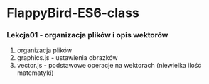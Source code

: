 FlappyBird-ES6-class
====================
### Lekcja01 -  organizacja plików i opis wektorów
1. organizacja plików
2. graphics.js  - ustawienia obrazków
3. vector.js - podstawowe operacje na wektorach (niewielka ilość matematyki) 
